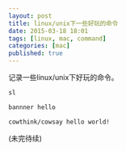 ```yaml
---
layout: post
title: linux/unix下一些好玩的命令
date: 2015-03-18 18:01
tags: [linux, mac, command]
categories: [mac]
published: true
---
```


记录一些linux/unix下好玩的命令。

```bash
sl
```

```bash
bannner hello
```

```bash
cowthink/cowsay hello world!
```

(未完待续)